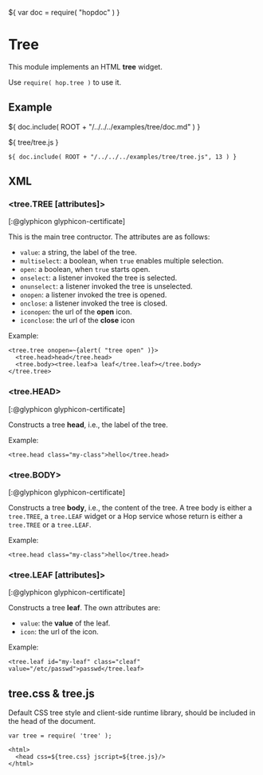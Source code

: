 ${ var doc = require( "hopdoc" ) }

Tree
====

This module implements an HTML __tree__ widget. 

Use `require( hop.tree )` to use it.

Example
-------

${ doc.include( ROOT + "/../../../examples/tree/doc.md" ) }

${ <span class="label label-info">tree/tree.js</span> }

```hopscript
${ doc.include( ROOT + "/../../../examples/tree/tree.js", 13 ) }
```

XML
---

### <tree.TREE [attributes]> ###
[:@glyphicon glyphicon-certificate]

This is the main tree contructor. The attributes are as follows:

 * `value`: a string, the label of the tree.
 * `multiselect`: a boolean, when `true` enables multiple selection.
 * `open`: a boolean, when `true` starts open.
 * `onselect`: a listener invoked the tree is selected.
 * `onunselect`: a listener invoked the tree is unselected.
 * `onopen`: a listener invoked the tree is opened.
 * `onclose`: a listener invoked the tree is closed.
 * `iconopen`: the url of the __open__ icon.
 * `iconclose`: the url of the __close__ icon

Example:

```hopscript
<tree.tree onopen=~{alert( "tree open" )}>
  <tree.head>head</tree.head>
  <tree.body><tree.leaf>a leaf</tree.leaf></tree.body>
</tree.tree>
```

### <tree.HEAD> ###
[:@glyphicon glyphicon-certificate]

Constructs a tree __head__, i.e., the label of the tree.

Example:

```hopscript
<tree.head class="my-class">hello</tree.head>
```

### <tree.BODY> ###
[:@glyphicon glyphicon-certificate]

Constructs a tree __body__, i.e., the content of the tree. A tree
body is either a `tree.TREE`, a `tree.LEAF` widget or a Hop service whose
return is either a `tree.TREE` or a `tree.LEAF`.

Example:

```hopscript
<tree.head class="my-class">hello</tree.head>
```

### <tree.LEAF [attributes]> ###
[:@glyphicon glyphicon-certificate]

Constructs a tree __leaf__. The own attributes are:

 * `value`: the __value__ of the leaf.
 * `icon`: the url of the icon.

Example:

```hopscript
<tree.leaf id="my-leaf" class="cleaf" value="/etc/passwd">passwd</tree.leaf>
```

## tree.css & tree.js ##

Default CSS tree style and client-side runtime library, should be
included in the head of the document.

```hopscript
var tree = require( 'tree' );

<html>
  <head css=${tree.css} jscript=${tree.js}/>
</html>
```
